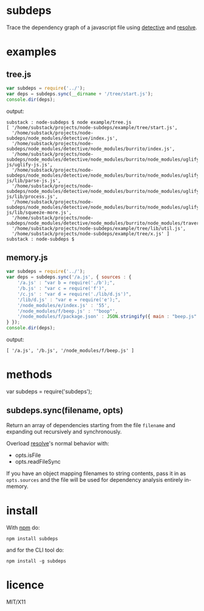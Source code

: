 subdeps
=======

Trace the dependency graph of a javascript file using
[detective](https://github.com/substack/node-detective) and
[resolve](https://github.com/substack/node-resolve).

examples
========

tree.js
-------

````javascript
var subdeps = require('../');
var deps = subdeps.sync(__dirname + '/tree/start.js');
console.dir(deps);
````

output:

````
substack : node-subdeps $ node example/tree.js 
[ '/home/substack/projects/node-subdeps/example/tree/start.js',
  '/home/substack/projects/node-subdeps/node_modules/detective/index.js',
  '/home/substack/projects/node-subdeps/node_modules/detective/node_modules/burrito/index.js',
  '/home/substack/projects/node-subdeps/node_modules/detective/node_modules/burrito/node_modules/uglify-js/uglify-js.js',
  '/home/substack/projects/node-subdeps/node_modules/detective/node_modules/burrito/node_modules/uglify-js/lib/parse-js.js',
  '/home/substack/projects/node-subdeps/node_modules/detective/node_modules/burrito/node_modules/uglify-js/lib/process.js',
  '/home/substack/projects/node-subdeps/node_modules/detective/node_modules/burrito/node_modules/uglify-js/lib/squeeze-more.js',
  '/home/substack/projects/node-subdeps/node_modules/detective/node_modules/burrito/node_modules/traverse/index.js',
  '/home/substack/projects/node-subdeps/example/tree/lib/util.js',
  '/home/substack/projects/node-subdeps/example/tree/x.js' ]
substack : node-subdeps $ 
````

memory.js
---------

````javascript
var subdeps = require('../');
var deps = subdeps.sync('/a.js', { sources : {
    '/a.js' : "var b = require('./b');",
    '/b.js' : "var c = require('f')",
    '/c.js' : "var d = require('./lib/d.js')",
    '/lib/d.js' : "var e = require('e');",
    '/node_modules/e/index.js' : '55',
    '/node_modules/f/beep.js' : '"boop"',
    '/node_modules/f/package.json' : JSON.stringify({ main : "beep.js" })
} });
console.dir(deps);
````

output:

````
[ '/a.js', '/b.js', '/node_modules/f/beep.js' ]
````

methods
=======

var subdeps = require('subdeps');

subdeps.sync(filename, opts)
----------------------------

Return an array of dependencies starting from the file `filename` and expanding
out recursively and synchronously.

Overload [resolve](https://github.com/substack/node-resolve)'s normal behavior
with:

* opts.isFile
* opts.readFileSync

If you have an object mapping filenames to string contents, pass it in as
`opts.sources` and the file will be used for dependency analysis entirely
in-memory.

install
=======

With [npm](http://npmjs.org) do:

    npm install subdeps

and for the CLI tool do:

    npm install -g subdeps

licence
=======

MIT/X11
